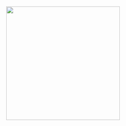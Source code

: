 <h1 align="center">
  <img src="https://i.giphy.com/media/v1.Y2lkPTc5MGI3NjExa2J6dDhtbnVjdXd2djNteW56MWM3d2F6eWQwbzFtNmo2cTdubHhvNiZlcD12MV9pbnRlcm5hbF9naWZfYnlfaWQmY3Q9cw/SHjOSDkKZ18qOHA5B5/giphy.gif"  width="300px"/>
</h1> 



<!--
**kond3/kond3** is a ✨ _special_ ✨ repository because its `README.md` (this file) appears on your GitHub profile.

Here are some ideas to get you started:

- 🔭 I’m currently working on ...
- 🌱 I’m currently learning ...
- 👯 I’m looking to collaborate on ...
- 🤔 I’m looking for help with ...
- 💬 Ask me about ...
- 📫 How to reach me: ...
- 😄 Pronouns: ...
- ⚡ Fun fact: ...
-->
